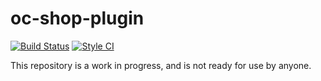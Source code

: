 # oc-shop-plugin

[![Build Status](https://travis-ci.org/scottbedard/oc-shop-plugin.svg?branch=master)](https://travis-ci.org/scottbedard/oc-shop-plugin)
[![Style CI](https://styleci.io/repos/47805210/shield?style=flat)](https://styleci.io/repos/47805210)

This repository is a work in progress, and is not ready for use by anyone.
